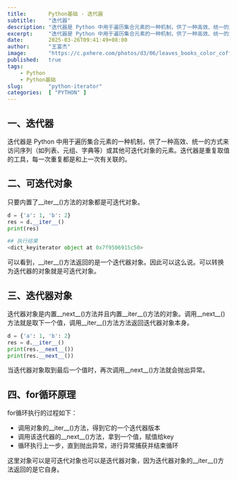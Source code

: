 ```yaml
---
title:       Python基础 - 迭代器
subtitle:    "迭代器"
description: "迭代器是 Python 中用于遍历集合元素的一种机制，供了一种高效、统一的方式来访问序列（如列表、元组、字典等）或其他可迭代对象的元素。迭代器是重复取值的工具，每一次重复都是和上一次有关联的。"
excerpt:     "迭代器是 Python 中用于遍历集合元素的一种机制，供了一种高效、统一的方式来访问序列（如列表、元组、字典等）或其他可迭代对象的元素。迭代器是重复取值的工具，每一次重复都是和上一次有关联的。"
date:        2025-03-26T09:41:49+08:00
author:      "王富杰"
image:       "https://c.pxhere.com/photos/d3/06/leaves_books_color_coffee_cup_still_life_book_reading-670379.jpg!d"
published:   true
tags:
    - Python
    - Python基础
slug:        "python-iterator"
categories:  [ "PYTHON" ]
---
```


## 一、迭代器
迭代器是 Python 中用于遍历集合元素的一种机制，供了一种高效、统一的方式来访问序列（如列表、元组、字典等）或其他可迭代对象的元素。迭代器是重复取值的工具，每一次重复都是和上一次有关联的。

## 二、可迭代对象
只要内置了__iter__()方法的对象都是可迭代对象。
```python
d = {'a': 1, 'b': 2}
res = d.__iter__()
print(res)

## 执行结果
<dict_keyiterator object at 0x7f9506915c50>
```
可以看到，\_\_iter\_\_()方法返回的是一个迭代器对象。因此可以这么说。可以转换为迭代器的对象就是可迭代对象。 

## 三、迭代器对象
迭代器对象是内置__next__()方法并且内置__iter__()方法的对象。调用__next__()方法就是取下一个值，调用__iter__()方法方法返回迭代器对象本身。
```python
d = {'a': 1, 'b': 2}
res = d.__iter__()
print(res.__next__())
print(res.__next__())
```
当迭代器对象取到最后一个值时，再次调用__next__()方法就会抛出异常。

## 四、for循环原理
for循环执行的过程如下：
* 调用对象的__iter__()方法，得到它的一个迭代器版本
* 调用该迭代器的__next__()方法，拿到一个值，赋值给key
* 循环执行上一步，直到抛出异常，进行异常捕获并结束循环

这里对象可以是可迭代对象也可以是迭代器对象，因为迭代器对象的__iter__()方法返回的是它自身。

